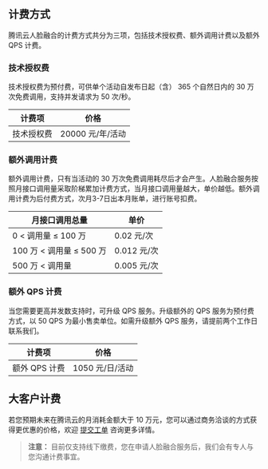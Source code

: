 ## 计费方式
腾讯云人脸融合的计费方式共分为三项，包括技术授权费、额外调用计费以及额外 QPS 计费。

### 技术授权费
技术授权费为预付费，可供单个活动自发布日起（含） 365 个自然日内的 30 万次免费调用，支持并发请求为 50 次/秒。

| 计费项    | 价格        |
| ---------- | --------- |
| 技术授权费  | 20000 元/年/活动 |


### 额外调用计费
额外调用计费，只有当活动的 30 万次免费调用耗尽后才会产生。人脸融合服务按照月接口调用量采取阶梯累加计费方式，当月接口调用量越大，单价越低。额外调用计费为后付费方式，次月3-7日出本月账单，进行账号扣费。

| 月接口调用总量    | 单价        |
| ---------- | --------- |
|  0 < 调用量 ≤ 100 万  | 0.02 元/次 |
| 100 万 < 调用量 ≤ 500 万 | 0.012 元/次 |
| 500 万 < 调用量    | 0.005 元/次 |

### 额外 QPS 计费
当您需要更高并发数支持时，可升级 QPS 服务。升级额外的 QPS 服务为预付费方式，以 50 QPS 为最小售卖单位。如需升级额外 QPS 服务，请提前两个工作日联系我们。

| 计费项    | 价格        |
| ---------- | --------- |
| 额外 QPS 计费  | 1050 元/日/活动 |

## 大客户计费
若您预期未来在腾讯云的月消耗金额大于 10 万元，您可以通过商务洽谈的方式获得更优惠的价格，欢迎 [提交工单](https://console.cloud.tencent.com/workorder/category) 咨询更多详情。
>**注意：**
> 目前仅支持线下缴费，您在申请人脸融合服务后，我们会有专人与您沟通计费事宜。
